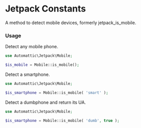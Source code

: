 # Jetpack Constants

A method to detect mobile devices, formerly jetpack_is_mobile.



### Usage

Detect any mobile phone.

```php
use Automattic\Jetpack\Mobile;

$is_mobile = Mobile::is_mobile();
```

Detect a smartphone.

```php
use Automattic\Jetpack\Mobile;

$is_smartphone = Mobile::is_mobile( 'smart' );
```

Detect a dumbphone and return its UA.

```php
use Automattic\Jetpack\Mobile;

$is_smartphone = Mobile::is_mobile( 'dumb', true );
```
